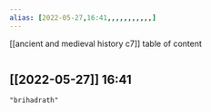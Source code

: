 ```yaml
---
alias: [2022-05-27,16:41,,,,,,,,,,,]
---
```

[[ancient and medieval history c7]]
table of content
```toc
```

[[2022-05-27]] 16:41
- 
```query
"brihadrath"
```